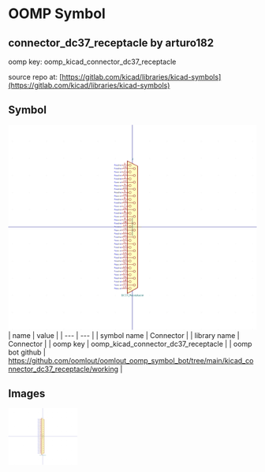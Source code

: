 # OOMP Symbol  
## connector_dc37_receptacle  by arturo182  
  
oomp key: oomp_kicad_connector_dc37_receptacle  
  
source repo at: [https://gitlab.com/kicad/libraries/kicad-symbols](https://gitlab.com/kicad/libraries/kicad-symbols)  
## Symbol  
  
[![working.png](working_600.png)](working.png)  
| name | value | 
| --- | --- | 
| symbol name | Connector | 
| library name | Connector | 
| oomp key | oomp_kicad_connector_dc37_receptacle | 
| oomp bot github | https://github.com/oomlout/oomlout_oomp_symbol_bot/tree/main/kicad_connector_dc37_receptacle/working | 
## Images  
  
[![working.png](working_140.png)](working.png)  
